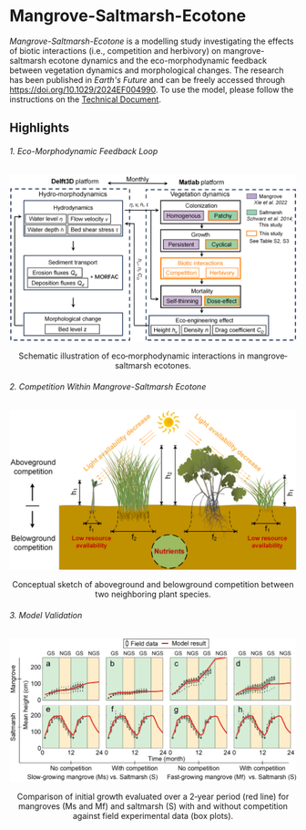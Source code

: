 # Mangrove-Saltmarsh-Ecotone
_Mangrove-Saltmarsh-Ecotone_ is a modelling study investigating the effects of biotic interactions (i.e., competition and herbivory) on mangrove-saltmarsh ecotone dynamics and the eco-morphodynamic feedback between vegetation dynamics and morphological changes. 
The research has been published in _Earth's Future_ and can be freely accessed through https://doi.org/10.1029/2024EF004990.
To use the model, please follow the instructions on the [Technical Document](Technical_Documents.pdf).

## Highlights
###### 1. Eco-Morphodynamic Feedback Loop
<p align="center" width="100%">
    <img src="figs/fig1.png" width="600">
</p>

<div align="center">
  Schematic illustration of eco‐morphodynamic interactions in mangrove‐saltmarsh ecotones.
</div> 

###### 2. Competition Within Mangrove-Saltmarsh Ecotone
<p align="center" width="100%">
    <img src="figs/fig2.png" width="600">
</p>

<div align="center">
  Conceptual sketch of aboveground and belowground competition between two neighboring plant species.
</div> 

###### 3. Model Validation
<p align="center" width="100%">
    <img src="figs/fig3.png" width="800">
</p>

<div align="center">
  Comparison of initial growth evaluated over a 2‐year period (red line) for mangroves (Ms and Mf) and saltmarsh (S) with and without competition against field experimental data (box plots).
</div> 
